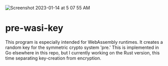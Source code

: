 ![Screenshot 2023-01-14 at 5 07 55 AM](https://user-images.githubusercontent.com/90075803/212466978-4755b046-a3c5-493d-9b58-17341d48bafe.png)
# pre-wasi-key

This program is especially intended for WebAssembly runtimes. It creates a random key for the symmetric crypto system 'pre.' This is implemented in Go elsewhere in this repo, but I currently working on the Rust version, this time separating key-creation from encryption.
